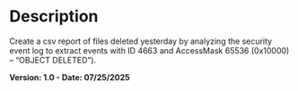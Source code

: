 # Description
Create a csv report of files deleted yesterday by analyzing the security event log to extract events with ID 4663 and AccessMask 65536 (0x10000) – “OBJECT DELETED”).

**Version: 1.0 - Date: 07/25/2025**
